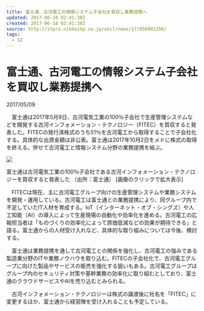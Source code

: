 ```yaml
---
title: 富士通、古河電工の情報システム子会社を買収し業務提携へ
updated: 2017-06-18 02:41:38Z
created: 2017-06-18 02:41:38Z
source: http://itpro.nikkeibp.co.jp/atcl/news/17/050901356/
tags:
  - SI
---
```


#  富士通、古河電工の情報システム子会社を買収し業務提携へ

2017/05/09

　富士通は2017年5月9日、古河電気工業の100％子会社で生産管理システムなどを開発する古河インフォメーション・テクノロジー（FITEC）を買収すると発表した。FITECの発行済株式のうち51％を古河電工から取得することで子会社化する。具体的な出資金額は非公表。富士通は2017年10月2日をメドに株式の取得を終える。併せて古河電工と情報システム分野の業務提携を結ぶ。

[![](../_resources/789ee7149cb06b1368cf33a1b16e5e9b.png)](http://itpro.nikkeibp.co.jp/atcl/news/17/050901356/?SS=imgview&FD=-654642772)

富士通は古河電気工業の100％子会社である古河インフォメーション・テクノロジーを買収すると発表した
（出所：富士通）
[画像のクリックで拡大表示]

　FITECは現在、主に古河電工グループ向けの生産管理システムや業務システムを開発・運用している。古河電工は富士通との業務提携により、同グループ内で不足していたIT人材を育成する。IoT（インターネット・オブ・シングズ）や人工知能（AI）の導入によって生産現場の自動化や効率化を進める。古河電工の広報担当者は「ものづくりの効率化によって原価低減などの効果が期待できる」と語る。富士通からの人材受け入れなど、具体的な取り組みについては今後、検討する。

　富士通は業務提携を通して古河電工との関係を強化し、古河電工の強みである製造業分野のITや業務ノウハウを取り込む。FITECの子会社化で、古河電工グループに向けた製品やサービスの販売を強化する狙いもある。古河電工グループはグループ内のセキュリティ対策や基幹業務の効率化に取り組むとしており、富士通のクラウドサービスやAIを売り込むとみられる。

　古河インフォメーション・テクノロジーは株式の譲渡後に社名を「FITEC」に変更するほか、富士通から経営陣を受け入れることも予定している。